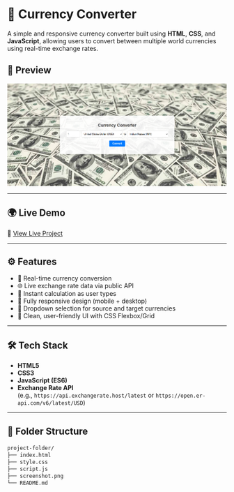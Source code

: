 # 💱 Currency Converter

A simple and responsive currency converter built using **HTML**, **CSS**, and **JavaScript**, allowing users to convert between multiple world currencies using real-time exchange rates.

## 📸 Preview

![Currency Converter Screenshot](./screenshot.png) <!-- Replace with your actual image path -->

---

## 🌍 Live Demo

🔗 [View Live Project](https://your-live-demo-link.com)

---

## ⚙️ Features

- 🔁 Real-time currency conversion
- 🌐 Live exchange rate data via public API
- 🧮 Instant calculation as user types
- 📱 Fully responsive design (mobile + desktop)
- 🎯 Dropdown selection for source and target currencies
- 🎨 Clean, user-friendly UI with CSS Flexbox/Grid

---

## 🛠️ Tech Stack

- **HTML5**
- **CSS3**
- **JavaScript (ES6)**
- **Exchange Rate API**  
  (e.g., `https://api.exchangerate.host/latest` or `https://open.er-api.com/v6/latest/USD`)

---

## 📂 Folder Structure

```plaintext
project-folder/
├── index.html
├── style.css
├── script.js
├── screenshot.png
└── README.md

